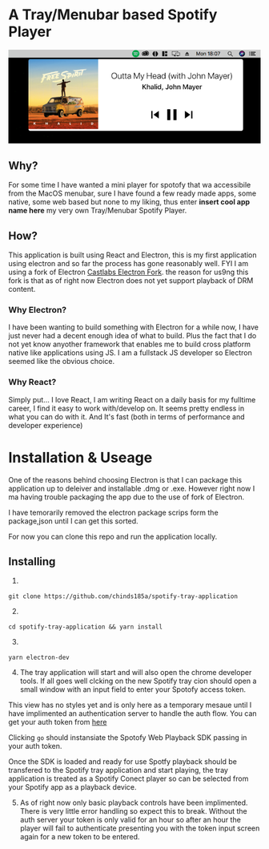 # A Tray/Menubar based Spotify Player

![Spotify Tray Application Screenshot](./assets/spotify_tray_application.png)

## Why?

For some time I have wanted a mini player for spotofy that wa accessibile from the MacOS menubar, sure I have found a few ready made apps, some native, some web based but none to my liking, thus enter **insert cool app name here** my very own Tray/Menubar Spotify Player.

## How?

This application is built using React and Electron, this is my first application using electron and so far the process has gone reasonably well. FYI I am using a fork of Electron [Castlabs Electron Fork](https://github.com/castlabs/electron-releases). the reason for us9ng this fork is that as of right now Electron does not yet support playback of DRM content.

### Why Electron?

I have been wanting to build something with Electron for a while now, I have just never had a decent enough idea of what to build. Plus the fact that I do not yet know anyother framework that enables me to build cross platform native like applications using JS. I am a fullstack JS developer so Electron seemed like the obvious choice.

### Why React?

Simply put... I love React, I am writing React on a daily basis for my fulltime career, I find it easy to work with/develop on. It seems pretty endless in what you can do with it. And It's fast (both in terms of performance and developer experience)

# Installation & Useage

One of the reasons behind choosing Electron is that I can package this application up to deleiver and installable .dmg or .exe. However right now I ma having trouble packaging the app due to the use of fork of Electron.

I have temorarily removed the electron package scrips form the package,json until I can get this sorted.

For now you can clone this repo and run the application locally.

## Installing

1.

```
git clone https://github.com/chinds185a/spotify-tray-application
```

2.

```
cd spotify-tray-application && yarn install
```

3.

```
yarn electron-dev
```

4. The tray application will start and will also open the chrome developer tools. If all goes well clcking on the new Spotify tray cion should open a small window with an input field to enter your Spotofy access token.

This view has no styles yet and is only here as a temporary mesaue until I have implimented an authentication server to handle the auth flow. You can get your auth token from [here](https://developer.spotify.com/documentation/web-playback-sdk/quick-start/#)

Clicking `go` should instansiate the Spotofy Web Playback SDK passing in your auth token.

Once the SDK is loaded and ready for use Spotfy playback should be transfered to the Spotify tray application and start playing, the tray application is treated as a Spotify Conect player so can be selected from your Spotify app as a playback device.

5. As of right now only basic playback controls have been implimented. There is very little error handling so expect this to break. Without the auth server your token is only valid for an hour so after an hour the player will fail to authenticate presenting you with the token input screen again for a new token to be entered.
